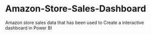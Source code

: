 # Amazon-Store-Sales-Dashboard
Amazon store sales data that has been used to Create a interactive dashboard in Power BI
